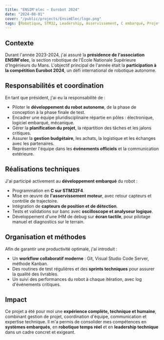 ```yaml
---
title: "ENSIM'elec – Eurobot 2024"
date: "2024-08-01"
cover: "/public/projects/EnsimElec/logo.png"
tags: [Robotique, STM32, Leadership, Asservissement, C embarqué, Projet étudiant, Eurobot]
---
```


## Contexte

Durant l'année 2023-2024, j'ai assuré la **présidence de l'association ENSIM'elec**, la section robotique de l'École Nationale Supérieure d'Ingénieurs du Mans. L'objectif principal de l'année était la **participation à la compétition Eurobot 2024**, un défi international de robotique autonome.

## Responsabilités et coordination

En tant que président, j'ai eu la responsabilité de :

- Piloter le **développement du robot autonome**, de la phase de conception à la phase finale de test.
- Encadrer une équipe pluridisciplinaire répartie en pôles : électronique, logiciel embarqué, mécanique.
- Gérer la **planification du projet**, la répartition des tâches et les jalons critiques.
- Assurer la **gestion budgétaire**, les achats, la logistique et les échanges avec les partenaires.
- Représenter l'équipe dans les **événements officiels** et la communication extérieure.

## Réalisations techniques

J'ai participé activement au **développement embarqué** du robot :

- Programmation en **C sur STM32F4**.
- Mise en œuvre de **l'asservissement moteur**, avec retour capteurs et contrôle de trajectoire.
- Intégration de **capteurs de position et de détection**.
- Tests et validations sur banc avec **oscilloscope et analyseur logique**.
- Développement d'une IHM de debug sur **écran tactile**, pour pilotage manuel et diagnostics sur le terrain.

## Organisation et méthodes

Afin de garantir une productivité optimale, j'ai introduit :

- Un **workflow collaboratif moderne** : Git, Visual Studio Code Server, méthode Kanban.
- Des routines de test régulières et des **sprints techniques** pour assurer la qualité des livrables.
- Un suivi des performances du robot à chaque itération, avec log d'événements critiques.

## Impact

Ce projet a été pour moi une **expérience complète, technique et humaine**, combinant gestion de projet, coordination d'équipe, communication et expertise technique. Il m'a permis de consolider mes compétences en **systèmes embarqués**, en **robotique temps réel** et en **leadership technique** dans un cadre concret et exigeant.